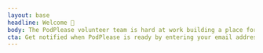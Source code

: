 ```yaml
---
layout: base
headline: Welcome 👋
body: The PodPlease volunteer team is hard at work building a place for you to find and create k-12 learning pods in your community.
cta: Get notified when PodPlease is ready by entering your email address, state, and county below...
---
```


